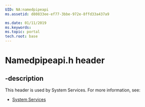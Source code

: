 ```yaml
---
UID: NA:namedpipeapi
ms.assetid: d80833ee-ef77-3bbe-972e-8ffd33a437a9

ms.date: 01/11/2019
ms.keywords: 
ms.topic: portal
tech.root: base
---
```


# Namedpipeapi.h header


## -description


This header is used by System Services. For more information, see:

- [System Services](../_base/index.md)
